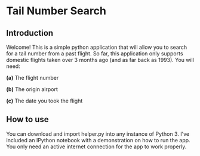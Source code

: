 # Tail Number Search

## Introduction
Welcome! This is a simple python application that will allow
you to search for a tail number from a past flight. So far, this
application only supports domestic flights taken over 3 months ago
(and as far back as 1993).
You will need:

**(a)** The flight number

**(b)** The origin airport

**(c)** The date you took the flight

## How to use
You can download and import helper.py into any instance of Python 3.
I've included an IPython notebook with a demonstration on how to run
the app. You only need an active internet connection for the app
to work properly.